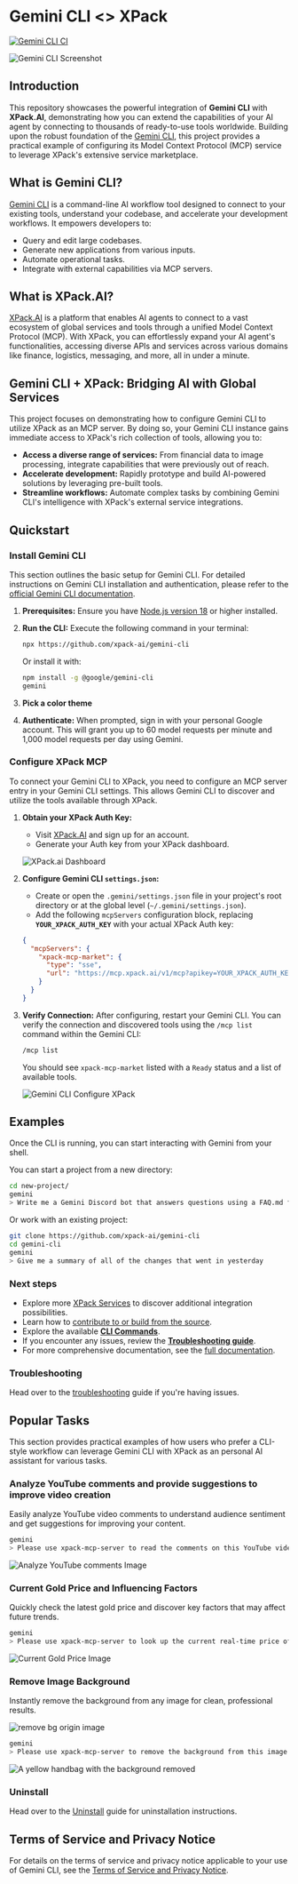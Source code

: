 # Gemini CLI \<> XPack

[![Gemini CLI CI](https://github.com/google-gemini/gemini-cli/actions/workflows/ci.yml/badge.svg)](https://github.com/google-gemini/gemini-cli/actions/workflows/ci.yml)

![Gemini CLI Screenshot](./docs/assets/xpack/gemini-screenshot.png)

## Introduction

This repository showcases the powerful integration of **Gemini CLI** with **XPack.AI**, demonstrating how you can extend the capabilities of your AI agent by connecting to thousands of ready-to-use tools worldwide. Building upon the robust foundation of the [Gemini CLI](https://github.com/google-gemini/gemini-cli), this project provides a practical example of configuring its Model Context Protocol (MCP) service to leverage XPack's extensive service marketplace.

## What is Gemini CLI?

[Gemini CLI](https://github.com/google-gemini/gemini-cli) is a command-line AI workflow tool designed to connect to your existing tools, understand your codebase, and accelerate your development workflows. It empowers developers to:

- Query and edit large codebases.
- Generate new applications from various inputs.
- Automate operational tasks.
- Integrate with external capabilities via MCP servers.

## What is XPack\.AI?

[XPack.AI](https://xpack.ai/) is a platform that enables AI agents to connect to a vast ecosystem of global services and tools through a unified Model Context Protocol (MCP). With XPack, you can effortlessly expand your AI agent's functionalities, accessing diverse APIs and services across various domains like finance, logistics, messaging, and more, all in under a minute.

## Gemini CLI + XPack: Bridging AI with Global Services

This project focuses on demonstrating how to configure Gemini CLI to utilize XPack as an MCP server. By doing so, your Gemini CLI instance gains immediate access to XPack's rich collection of tools, allowing you to:

- **Access a diverse range of services:** From financial data to image processing, integrate capabilities that were previously out of reach.
- **Accelerate development:** Rapidly prototype and build AI-powered solutions by leveraging pre-built tools.
- **Streamline workflows:** Automate complex tasks by combining Gemini CLI's intelligence with XPack's external service integrations.

## Quickstart

### Install Gemini CLI

This section outlines the basic setup for Gemini CLI. For detailed instructions on Gemini CLI installation and authentication, please refer to the [official Gemini CLI documentation](https://github.com/google-gemini/gemini-cli).

1. **Prerequisites:** Ensure you have [Node.js version 18](https://nodejs.org/en/download) or higher installed.
2. **Run the CLI:** Execute the following command in your terminal:

   ```bash
   npx https://github.com/xpack-ai/gemini-cli
   ```

   Or install it with:

   ```bash
   npm install -g @google/gemini-cli
   gemini
   ```

3. **Pick a color theme**
4. **Authenticate:** When prompted, sign in with your personal Google account. This will grant you up to 60 model requests per minute and 1,000 model requests per day using Gemini.

### Configure XPack MCP

To connect your Gemini CLI to XPack, you need to configure an MCP server entry in your Gemini CLI settings. This allows Gemini CLI to discover and utilize the tools available through XPack.

1.  **Obtain your XPack Auth Key:**
    *   Visit [XPack.AI](https://xpack.ai/) and sign up for an account.
    *   Generate your Auth key from your XPack dashboard.

    ![XPack.ai Dashboard](./docs/assets/xpack/xpack-dashboard.png)


2.  **Configure Gemini CLI `settings.json`:**
    * Create or open the `.gemini/settings.json` file in your project's root directory or at the global level (`~/.gemini/settings.json`). 
    * Add the following `mcpServers` configuration block, replacing **`YOUR_XPACK_AUTH_KEY`** with your actual XPack Auth key:

    ```json
    {
      "mcpServers": {
        "xpack-mcp-market": {
          "type": "sse",
          "url": "https://mcp.xpack.ai/v1/mcp?apikey=YOUR_XPACK_AUTH_KEY"
        }
      }
    }
    ```


3.  **Verify Connection:**
    After configuring, restart your Gemini CLI. You can verify the connection and discovered tools using the `/mcp list` command within the Gemini CLI:

    ```bash
    /mcp list
    ```

    You should see `xpack-mcp-market` listed with a `Ready` status and a list of available tools.

    ![Gemini CLI Configure XPack](./docs/assets/xpack/connected_xpack.png)

## Examples

Once the CLI is running, you can start interacting with Gemini from your shell.

You can start a project from a new directory:

```sh
cd new-project/
gemini
> Write me a Gemini Discord bot that answers questions using a FAQ.md file I will provide
```

Or work with an existing project:

```sh
git clone https://github.com/xpack-ai/gemini-cli
cd gemini-cli
gemini
> Give me a summary of all of the changes that went in yesterday
```

### Next steps

- Explore more [XPack Services](https://xpack.ai/service) to discover additional integration possibilities.
- Learn how to [contribute to or build from the source](./CONTRIBUTING.md).
- Explore the available **[CLI Commands](./docs/cli/commands.md)**.
- If you encounter any issues, review the **[Troubleshooting guide](./docs/troubleshooting.md)**.
- For more comprehensive documentation, see the [full documentation](./docs/index.md).
### Troubleshooting

Head over to the [troubleshooting](docs/troubleshooting.md) guide if you're having issues.


## Popular Tasks

This section provides practical examples of how users who prefer a CLI-style workflow can leverage Gemini CLI with XPack as an personal AI assistant for various tasks.

### Analyze YouTube comments and provide suggestions to improve video creation
Easily analyze YouTube video comments to understand audience sentiment and get suggestions for improving your content.

```bash
gemini
> Please use xpack-mcp-server to read the comments on this YouTube video: https://www.youtube.com/watch?v=LPZh9BOjkQs, analyze the sentiment of the feedback, and recommend improvements for the video.
```


![Analyze YouTube comments Image](./docs/assets/xpack/demo-youtube-analysis.png)

### Current Gold Price and Influencing Factors
Quickly check the latest gold price and discover key factors that may affect future trends.

```bash
gemini
> Please use xpack-mcp-server to look up the current real-time price of gold and provide specific factors that may impact its price in the future.
```

![Current Gold Price Image](./docs/assets/xpack/demo-gold-monitor.png)

### Remove Image Background
Instantly remove the background from any image for clean, professional results.

![remove bg origin image](./docs/assets/xpack/stunning-quality-product.png)


```bash
gemini
> Please use xpack-mcp-server to remove the background from this image (@/docs/assets/xpack/stunning-quality-product.png) .
```

![A yellow handbag with the background removed](./docs/assets/xpack/demo-remove-bg.png)

### Uninstall

Head over to the [Uninstall](docs/Uninstall.md) guide for uninstallation instructions.

## Terms of Service and Privacy Notice

For details on the terms of service and privacy notice applicable to your use of Gemini CLI, see the [Terms of Service and Privacy Notice](./docs/tos-privacy.md).
